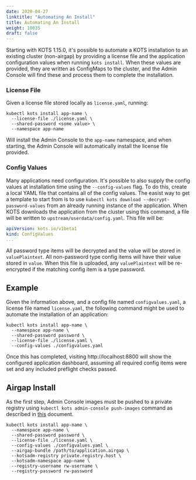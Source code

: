 ```yaml
---
date: 2020-04-27
linktitle: "Automating An Install"
title: Automating An Install
weight: 10035
draft: false
---
```


Starting with KOTS 1.15.0, it's possible to automate a KOTS installation to an existing cluster (non-airgap) by providing a license file and the application configuration values when running `kots install`.
When these values are provided, they are written as ConfigMaps to the cluster, and the Admin Console will find these and process them to complete the installation.

### License File

Given a license file stored locally as `license.yaml`, running:

```shell
kubectl kots install app-name \
  --license-file ./license.yaml \
  --shared-password <some value> \
  --namespace app-name
```

Will install the Admin Console to the `app-name` namespace, and when starting, the Admin Console will automatically install the license file provided.

### Config Values

Many applications need configuration. It's possible to also supply the config values at installation time using the `--config-values` flag.
To do this, create a local YAML file that contains all of the config values.
The easist way to get a template to start from is to use `kubectl kots download --decrypt-password-values` from an already running instance of the application.
When KOTS downloads the application from the cluster using this command, a file will be written to `upstream/userdata/config.yaml`.
This file will be:

```yaml
apiVersion: kots.io/v1beta1
kind: ConfigValues
...
```

All password type items will be decrypted and the value will be stored in `valuePlaintext`.
All non-password type config items will have their value stored in `value`.
When this file is uploaded, any `valuePlaintext` will be re-encrypted if the matching config item is a type password.

## Example

Given the information above, and a config file named `configvalues.yaml`, a license file named `license.yaml`, the following command might be used to automate the installation of an application:

```shell
kubectl kots install app-name \
  --namespace app-name \
  --shared-password password \
  --license-file ./license.yaml \
  --config-values ./configvalues.yaml
```

Once this has completed, visiting http://localhost:8800 will show the configured application dashboard, assuming all required config items were set and any included preflight checks passed.

## Airgap Install

As the first step, Admin Console images must be pushed to a private registry using `kubectl kots admin-console push-images` command as described in [this](/kotsadm/installing/airgap-packages/#kots-install) document.

```shell
kubectl kots install app-name \
  --namespace app-name \
  --shared-password password \
  --license-file ./license.yaml \
  --config-values ./configvalues.yaml \
  --airgap-bundle /path/to/application.airgap \
  --kotsadm-registry private.registry.host \
  --kotsadm-namespace app-name \
  --registry-username rw-username \
  --registry-password rw-password
```
